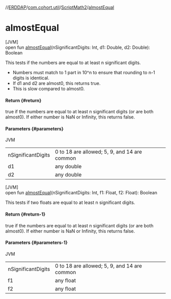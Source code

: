 //[ERDDAP](../../../index.md)/[com.cohort.util](../index.md)/[ScriptMath2](index.md)/[almostEqual](almost-equal.md)

# almostEqual

[JVM]\
open fun [almostEqual](almost-equal.md)(nSignificantDigits: Int, d1: Double, d2: Double): Boolean

This tests if the numbers are equal to at least n significant digits. 

- Numbers must match to 1 part in 10^n to ensure that rounding to n-1 digits is identical.
- If d1 and d2 are almost0, this returns true.
- This is slow compared to almost0.

#### Return {#return}

true if the numbers are equal to at least n significant digits (or are both almost0). If either number is NaN or Infinity, this returns false.

#### Parameters {#parameters}

JVM

| | |
|---|---|
| nSignificantDigits | 0 to 18 are allowed; 5, 9, and 14 are common |
| d1 | any double |
| d2 | any double |

[JVM]\
open fun [almostEqual](almost-equal.md)(nSignificantDigits: Int, f1: Float, f2: Float): Boolean

This tests if two floats are equal to at least n significant digits.

#### Return {#return-1}

true if the numbers are equal to at least n significant digits (or are both almost0). If either number is NaN or Infinity, this returns false.

#### Parameters {#parameters-1}

JVM

| | |
|---|---|
| nSignificantDigits | 0 to 18 are allowed; 5, 9, and 14 are common |
| f1 | any float |
| f2 | any float |